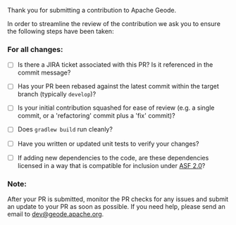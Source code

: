 Thank you for submitting a contribution to Apache Geode.

In order to streamline the review of the contribution we ask you
to ensure the following steps have been taken:

### For all changes:
- [ ] Is there a JIRA ticket associated with this PR? Is it referenced in the commit message?

- [ ] Has your PR been rebased against the latest commit within the target branch (typically `develop`)?

- [ ] Is your initial contribution squashed for ease of review (e.g. a single commit, or a 'refactoring' commit plus a 'fix' commit)?

- [ ] Does `gradlew build` run cleanly?

- [ ] Have you written or updated unit tests to verify your changes?

- [ ] If adding new dependencies to the code, are these dependencies licensed in a way that is compatible for inclusion under [ASF 2.0](http://www.apache.org/legal/resolved.html#category-a)?

### Note:
After your PR is submitted, monitor the PR checks for any issues and
submit an update to your PR as soon as possible.  If you need help,
please send an email to dev@geode.apache.org.
